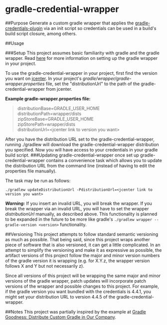 # gradle-credential-wrapper
##Purpose 
Generate a custom gradle wrapper that applies the [gradle-credentials-plugin][5] via an init script so credentials can be used 
in a build's build script closure, among others.

##Usage

###Setup
This project assumes basic familiarity with gradle and the gradle wrapper. Read [here][3] for more information on setting up the gradle wrapper in your project.

To use the gradle-credential-wrapper in your project, first find the version you want on [jcenter][4]. In your project's *gradle/wrapper/gradle-wrapper.properties* file, set the "distributionUrl" to the path of the gradle-credential-wrapper from jcenter.

**Example gradle-wrapper.properties file:**
>distributionBase=GRADLE_USER_HOME  
distributionPath=wrapper/dists  
zipStoreBase=GRADLE_USER_HOME  
zipStorePath=wrapper/dists  
distributionUrl=\<jcenter link to version you want\>

After you have the distribution URL set to the gradle-credential-wrapper, running ./gradlew will download the gradle-credential-wrapper distribution you specified.
Now you will have access to your credentials in your gradle build script.
###Updating gradle-credential-wrapper once set up
gradle-credential-wrapper contains a convenience task which allows you to update the distribution URL from the command line (instead of having to edit the properties file manually).

The task may be run as follows:

`./gradlew updateDistributionUrl -PdistributionUrl=<jcenter link to version you want>`

**_Warning:_** If you insert an invalid URL, you will break the wrapper.
If you break the wrapper via an invalid URL, you will have to set the wrapper *distributionUrl* manually, as described above.
This functionality is planned to be expanded in the future to be more like gradle's `./gradlew wrapper --gradle-version <version>` functionality. 

 

##Versioning
This project attempts to follow standard semantic versioning as much as possible.
That being said, since this project wraps another piece of software that is also versioned, it can get a little complicated.
In an attempt to simplify the versioning and make it as expressive as possible, the artifact versions of this project follow the major and minor version numbers of the gradle version it is wrapping 
(e.g. for X.Y.z, the wrapper version follows X and Y but not necessarily z).

Since all versions of this project will be wrapping the same major and minor versions of the gradle wrapper, patch updates will incorporate patch versions of the wrapper and possible changes to this project.
For example, if the gradle version you want bundled with the credentials is 4.4.1, you might set your distribution URL to version 4.4.5 of the gradle-credential-wrapper.
 

##Notes
This project was partially inspired by the example at 
[Gradle Goodness: Distribute Custom Gradle in Our Company][1].

[1]: http://mrhaki.blogspot.com/2012/10/gradle-goodness-distribute-custom.html
[2]: https://services.gradle.org/distributions
[3]: https://docs.gradle.org/current/userguide/gradle_wrapper.html
[4]: https://bintray.com/bintray/jcenter
[5]: https://github.com/etiennestuder/gradle-credentials-plugin